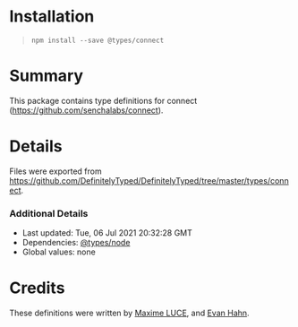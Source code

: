 # Installation

> `npm install --save @types/connect`

# Summary

This package contains type definitions for connect (https://github.com/senchalabs/connect).

# Details

Files were exported
from https://github.com/DefinitelyTyped/DefinitelyTyped/tree/master/types/connect.

### Additional Details

* Last updated: Tue, 06 Jul 2021 20:32:28 GMT
* Dependencies: [@types/node](https://npmjs.com/package/@types/node)
* Global values: none

# Credits

These definitions were written by [Maxime LUCE](https://github.com/SomaticIT),
and [Evan Hahn](https://github.com/EvanHahn).
